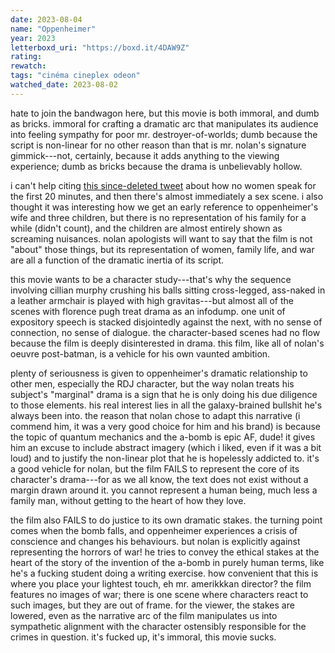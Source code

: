 ```yaml
---
date: 2023-08-04
name: "Oppenheimer"
year: 2023
letterboxd_uri: "https://boxd.it/4DAW9Z"
rating: 
rewatch: 
tags: "cinéma cineplex odeon"
watched_date: 2023-08-02
---
```


hate to join the bandwagon here, but this movie is both immoral, and dumb as bricks. immoral for crafting a dramatic arc that manipulates its audience into feeling sympathy for poor mr. destroyer-of-worlds; dumb because the script is non-linear for no other reason than that is mr. nolan's signature gimmick---not, certainly, because it adds anything to the viewing experience; dumb as bricks because the drama is unbelievably hollow.

i can't help citing [this since-deleted tweet](https://shorturl.at/yGSV1) about how no women speak for the first 20 minutes, and then there's almost immediately a sex scene. i also thought it was interesting how we get an early reference to oppenheimer's wife and three children, but there is no representation of his family for a while (didn't count), and the children are almost entirely shown as screaming nuisances. nolan apologists will want to say that the film is not "about" those things, but its representation of women, family life, and war are all a function of the dramatic inertia of its script. 

this movie wants to be a character study---that's why the sequence involving cillian murphy crushing his balls sitting cross-legged, ass-naked in a leather armchair is played with high gravitas---but almost all of the scenes with florence pugh treat drama as an infodump. one unit of expository speech is stacked disjointedly against the next, with no sense of connection, no sense of dialogue. the character-based scenes had no flow because the film is deeply disinterested in drama. this film, like all of nolan's oeuvre post-batman, is a vehicle for his own vaunted ambition. 

plenty of seriousness is given to oppenheimer's dramatic relationship to other men, especially the RDJ character, but the way nolan treats his subject's "marginal" drama is a sign that he is only doing his due diligence to those elements. his real interest lies in all the galaxy-brained bullshit he's always been into. the reason that nolan chose to adapt this narrative (i commend him, it was a very good choice for him and his brand) is because the topic of quantum mechanics and the a-bomb is epic AF, dude! it gives him an excuse to include abstract imagery (which i liked, even if it was a bit loud) and to justify the non-linear plot that he is hopelessly addicted to. it's a good vehicle for nolan, but the film FAILS to represent the core of its character's drama---for as we all know, the text does not exist without a margin drawn around it. you cannot represent a human being, much less a family man, without getting to the heart of how they love.

the film also FAILS to do justice to its own dramatic stakes. the turning point comes when the bomb falls, and oppenheimer experiences a crisis of conscience and changes his behaviours. but nolan is explicitly against representing the horrors of war! he tries to convey the ethical stakes at the heart of the story of the invention of the a-bomb in purely human terms, like he's a fucking student doing a writing exercise. how convenient that this is where you place your lightest touch, eh mr. amerikkkan director? the film features no images of war; there is one scene where characters react to such images, but they are out of frame. for the viewer, the stakes are lowered, even as the narrative arc of the film manipulates us into sympathetic alignment with the character ostensibly responsible for the crimes in question. it's fucked up, it's immoral, this movie sucks.

